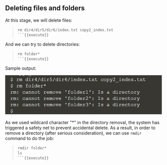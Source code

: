 ## Deleting files and folders

At this stage, we will delete files:
> ```
> rm dir4/dir5/dir6/index.txt copy2_index.txt
> ```{{execute}}

And we can try to delete directories:
> ```
> rm folder*
> ```{{execute}}

Sample output:

![Picture 1](./assets/pic1.png)

As we used wildcard character "*" in the directory removal, the system has triggered a safety net to prevent accidental delete. As a result, in order to remove a directory (after serious consideration), we can use `rmdir` command to do the job:
> ```
> rmdir folder*
> ls
> ```{{execute}}


